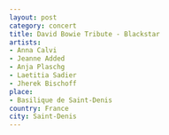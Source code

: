 ```yaml
---
layout: post
category: concert
title: David Bowie Tribute - Blackstar
artists: 
- Anna Calvi
- Jeanne Added
- Anja Plaschg
- Laetitia Sadier
- Jherek Bischoff
place: 
- Basilique de Saint-Denis
country: France
city: Saint-Denis
---
```


